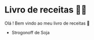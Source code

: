 # Livro de receitas :man_cook:

Olá ! Bem vindo ao meu livro de receitas :wave:

- Strogonoff de Soja